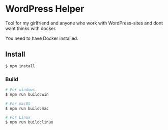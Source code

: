 # WordPress Helper

Tool for my girlfriend and anyone who work with WordPress-sites and dont want thinks with docker.

You need to have Docker installed.

## Install

```bash
$ npm install
```

### Build

```bash
# For windows
$ npm run build:win

# For macOS
$ npm run build:mac

# For Linux
$ npm run build:linux
```
